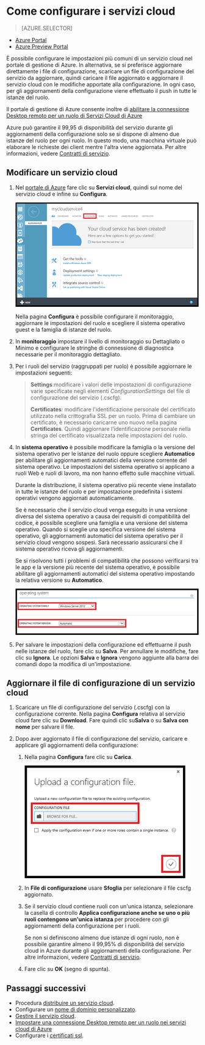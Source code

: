 <properties 
	pageTitle="Come configurare un servizio cloud | Microsoft Azure" 
	description="Informazioni su come configurare un servizio cloud in Azure. Informazioni su come aggiornare la configurazione del servizio cloud e configurare l'accesso remoto per le istanze del ruolo." 
	services="cloud-services" 
	documentationCenter="" 
	authors="Thraka" 
	manager="timlt" 
	editor=""/>

<tags 
	ms.service="cloud-services" 
	ms.workload="tbd" 
	ms.tgt_pltfrm="na" 
	ms.devlang="na" 
	ms.topic="article" 
	ms.date="09/22/2015"
	ms.author="adegeo"/>




# Come configurare i servizi cloud

> [AZURE.SELECTOR]
- [Azure Portal](cloud-services-how-to-configure.md)
- [Azure Preview Portal](cloud-services-how-to-configure-portal.md)

È possibile configurare le impostazioni più comuni di un servizio cloud nel portale di gestione di Azure. In alternativa, se si preferisce aggiornare direttamente i file di configurazione, scaricare un file di configurazione del servizio da aggiornare, quindi caricare il file aggiornato e aggiornare il servizio cloud con le modifiche apportate alla configurazione. In ogni caso, per gli aggiornamenti della configurazione viene effettuato il push in tutte le istanze del ruolo.

Il portale di gestione di Azure consente inoltre di [abilitare la connessione Desktop remoto per un ruolo di Servizi Cloud di Azure](cloud-services-role-enable-remote-desktop.md)

Azure può garantire il 99,95 di disponibilità del servizio durante gli aggiornamenti della configurazione solo se si dispone di almeno due istanze del ruolo per ogni ruolo. In questo modo, una macchina virtuale può elaborare le richieste dei client mentre l'altra viene aggiornata. Per altre informazioni, vedere [Contratti di servizio](http://azure.microsoft.com/support/legal/sla/).

## Modificare un servizio cloud

1. Nel [portale di Azure](http://manage.windowsazure.com/) fare clic su **Servizi cloud**, quindi sul nome del servizio cloud e infine su **Configura**.

    ![Pagina Configurazione](./media/cloud-services-how-to-configure/CloudServices_ConfigurePage1.png)
    
    Nella pagina **Configura** è possibile configurare il monitoraggio, aggiornare le impostazioni del ruolo e scegliere il sistema operativo guest e la famiglia di istanze del ruolo.

2. In **monitoraggio** impostare il livello di monitoraggio su Dettagliato o Minimo e configurare le stringhe di connessione di diagnostica necessarie per il monitoraggio dettagliato.

3. Per i ruoli del servizio (raggruppati per ruolo) è possibile aggiornare le impostazioni seguenti:
    
    >**Settings**:modificare i valori delle impostazioni di configurazione varie specificate negli elementi *ConfigurationSettings* del file di configurazione del servizio (.cscfg).
    >
    >**Certificates**: modificare l'identificazione personale del certificato utilizzato nella crittografia SSL per un ruolo. Prima di cambiare un certificato, è necessario caricarne uno nuovo nella pagina **Certificates**. Quindi aggiornare l'identificazione personale nella stringa del certificato visualizzata nelle impostazioni del ruolo.

4. In **sistema operativo** è possibile modificare la famiglia o la versione del sistema operativo per le istanze del ruolo oppure scegliere **Automatico** per abilitare gli aggiornamenti automatici della versione corrente del sistema operativo. Le impostazioni del sistema operativo si applicano a ruoli Web e ruoli di lavoro, ma non hanno effetto sulle macchine virtuali.

    Durante la distribuzione, il sistema operativo più recente viene installato in tutte le istanze del ruolo e per impostazione predefinita i sistemi operativi vengono aggiornati automaticamente.
    
    Se è necessario che il servizio cloud venga eseguito in una versione diversa del sistema operativo a causa dei requisiti di compatibilità del codice, è possibile scegliere una famiglia e una versione del sistema operativo. Quando si sceglie una specifica versione del sistema operativo, gli aggiornamenti automatici del sistema operativo per il servizio cloud vengono sospesi. Sarà necessario assicurarsi che il sistema operativo riceva gli aggiornamenti.
    
    Se si risolvono tutti i problemi di compatibilità che possono verificarsi tra le app e la versione più recente del sistema operativo, è possibile abilitare gli aggiornamenti automatici del sistema operativo impostando la relativa versione su **Automatico**.
    
    ![Impostazioni del sistema operativo](./media/cloud-services-how-to-configure/CloudServices_ConfigurePage_OSSettings.png)

5. Per salvare le impostazioni della configurazione ed effettuarne il push nelle istanze del ruolo, fare clic su **Salva**. Per annullare le modifiche, fare clic su **Ignora**. Le opzioni **Salva** e **Ignora** vengono aggiunte alla barra dei comandi dopo la modifica di un'impostazione.

## Aggiornare il file di configurazione di un servizio cloud

1. Scaricare un file di configurazione del servizio (.cscfg) con la configurazione corrente. Nella pagina **Configura** relativa al servizio cloud fare clic su **Download**. Fare quindi clic su**Salva** o su **Salva con nome** per salvare il file.

2. Dopo aver aggiornato il file di configurazione del servizio, caricare e applicare gli aggiornamenti della configurazione:

    1. Nella pagina **Configura** fare clic su **Carica**.
    
        ![Caricamento della configurazione](./media/cloud-services-how-to-configure/CloudServices_UploadConfigFile.png)
    
    2. In **File di configurazione** usare **Sfoglia** per selezionare il file cscfg aggiornato.
    
    3. Se il servizio cloud contiene ruoli con un'unica istanza, selezionare la casella di controllo **Applica configurazione anche se uno o più ruoli contengono un'unica istanza** per procedere con gli aggiornamenti della configurazione per i ruoli.
    
        Se non si definiscono almeno due istanze di ogni ruolo, non è possibile garantire almeno il 99,95% di disponibilità del servizio cloud in Azure durante gli aggiornamenti della configurazione. Per altre informazioni, vedere [Contratti di servizio](http://azure.microsoft.com/support/legal/sla/).
    
    4. Fare clic su **OK** (segno di spunta).


## Passaggi successivi

* Procedura [distribuire un servizio cloud](cloud-services-how-to-create-deploy.md).
* Configurare un [nome di dominio personalizzato](cloud-services-custom-domain-name.md).
* [Gestire il servizio cloud](cloud-services-how-to-manage.md).
* [Impostare una connessione Desktop remoto per un ruolo nei servizi cloud di Azure](cloud-services-role-enable-remote-desktop.md)
* Configurare i [certificati ssl](cloud-services-configure-ssl-certificate.md).

<!---HONumber=Oct15_HO3-->